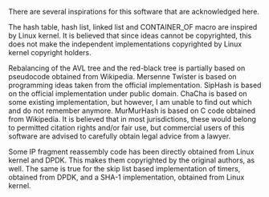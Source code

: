 There are several inspirations for this software that are acknowledged here.

The hash table, hash list, linked list and CONTAINER\_OF macro are inspired by
Linux kernel. It is believed that since ideas cannot be copyrighted, this does
not make the independent implementations copyrighted by Linux kernel copyright
holders.

Rebalancing of the AVL tree and the red-black tree is partially based on
pseudocode obtained from Wikipedia. Mersenne Twister is based on programming
ideas taken from the official implementation. SipHash is based on the official
implementation under public domain. ChaCha is based on some existing
implementation, but however, I am unable to find out which and do not remember
anymore. MurMurHash is based on C code obtained from Wikipedia. It is believed
that in most jurisdictions, these would belong to permitted citation rights
and/or fair use, but commercial users of this software are advised to carefully
obtain legal advice from a lawyer.

Some IP fragment reassembly code has been directly obtained from Linux kernel
and DPDK. This makes them copyrighted by the original authors, as well. The
same is true for the skip list based implementation of timers, obtained from
DPDK, and a SHA-1 implementation, obtained from Linux kernel.
